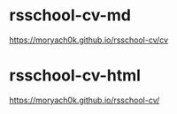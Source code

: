 # rsschool-cv-md
https://moryach0k.github.io/rsschool-cv/cv

# rsschool-cv-html
https://moryach0k.github.io/rsschool-cv/